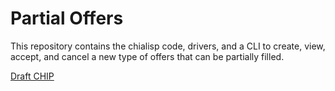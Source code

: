 # Partial Offers

This repository contains the chialisp code, drivers, and a CLI to create, view, accept, and cancel a new type of offers that can be partially filled.

[Draft CHIP](https://docs.google.com/document/d/1piAKcpJfu_ChHdhT2XZ5MLiAq9HjntFUxldqybtMoJ0/edit?usp=sharing)
